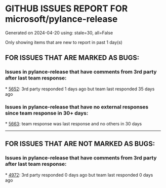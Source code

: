 
# GITHUB ISSUES REPORT FOR microsoft/pylance-release


Generated on 2024-04-20 using: stale=30, all=False


Only showing items that are new to report in past 1 day(s)


## FOR ISSUES THAT ARE MARKED AS BUGS:


### Issues in pylance-release that have comments from 3rd party after last team response:


\* [5652](https://github.com/microsoft/pylance-release/issues/5652 "Wrong auto-completion for `TypedDict` keys when assigning to a variable annotated as `Literal`"): 3rd party responded 1 days ago but team last responded 35 days ago

### Issues in pylance-release that have no external responses since team response in 30+ days:


\* [5663](https://github.com/microsoft/pylance-release/issues/5663 "Pylance reports problems in interactive window without a way to ignore them"): team response was last response and no others in 30 days

---

## FOR ISSUES THAT ARE NOT MARKED AS BUGS:


### Issues in pylance-release that have comments from 3rd party after last team response:


\* [4972](https://github.com/microsoft/pylance-release/issues/4972 "show class hierarchy or method override like pycharm"): 3rd party responded 0 days ago but team last responded 0 days ago
